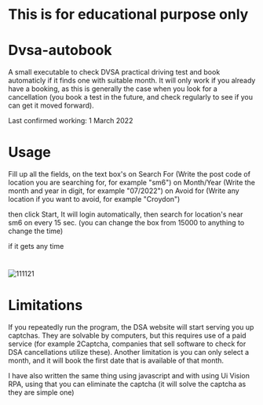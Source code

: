 # This is for educational purpose only
# Dvsa-autobook
A small executable to check DVSA practical driving test and book automaticly if it finds one with suitable month. It will only work if you already have a booking, as this is 
generally the case when you look for a cancellation (you book a test in the future, and check regularly to see if you can get it moved forward). 

Last confirmed working: 1 March 2022

# Usage
Fill up all the fields, on the text box's
on Search For (Write the post code of location you are searching for, for example "sm6")
on Month/Year (Write the month and year in digit, for example "07/2022")
on Avoid for (Write any location if you want to avoid, for example "Croydon")

then click Start, It will login automatically, then search for location's near sm6 on every 15 sec. (you can change the box from 15000 to anything to change the time)

if it gets any time
#
![111121](https://user-images.githubusercontent.com/48102142/157457408-d29fbcf3-2d7d-4026-ba31-79198881644b.JPG)

# Limitations
If you repeatedly run the program, the DSA website will start serving you up captchas. They are solvable by computers, but this requires use of a paid service (for example 2Captcha, companies that sell software to check for DSA cancellations utilize these).
Another limitation is you can only select a month, and it will book the first date that is available of that month.

I have also written the same thing using javascript and with using Ui Vision RPA, using that you can eliminate the captcha (it will solve the captcha as they are simple one)
